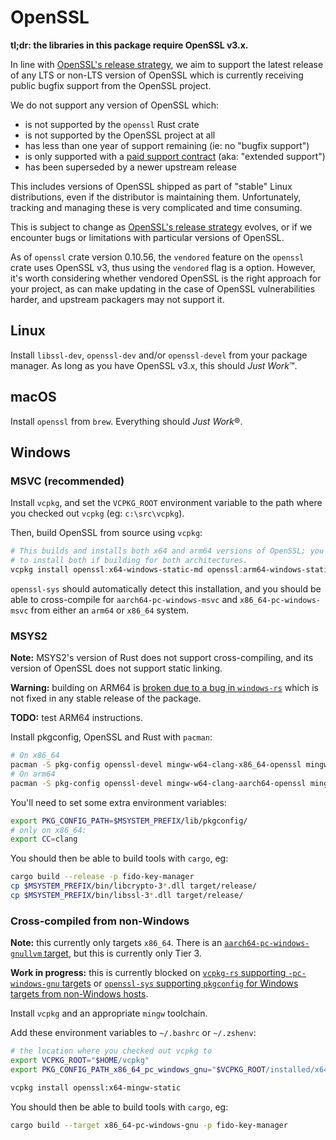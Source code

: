 # OpenSSL

**tl;dr: the libraries in this package require OpenSSL v3.x.**

In line with [OpenSSL's release strategy][0], we aim to support the latest
release of any LTS or non-LTS version of OpenSSL which is currently receiving
public bugfix support from the OpenSSL project.

We do not support any version of OpenSSL which:

* is not supported by the `openssl` Rust crate
* is not supported by the OpenSSL project at all
* has less than one year of support remaining (ie: no "bugfix support")
* is only supported with a [paid support contract][1] (aka: "extended support")
* has been superseded by a newer upstream release

This includes versions of OpenSSL shipped as part of "stable" Linux
distributions, even if the distributor is maintaining them. Unfortunately,
tracking and managing these is very complicated and time consuming.

This is subject to change as [OpenSSL's release strategy][0] evolves, or if we
encounter bugs or limitations with particular versions of OpenSSL.

As of `openssl` crate version 0.10.56, the `vendored` feature on the `openssl` crate uses OpenSSL v3, thus using the `vendored` flag is a option. However, it's worth considering whether vendored OpenSSL is the right approach for your project, as can make updating in the case of OpenSSL vulnerabilities harder, and upstream packagers may not support it.

[0]: https://www.openssl.org/policies/releasestrat.html
[1]: https://www.openssl.org/support/contracts.html

## Linux

Install `libssl-dev`, `openssl-dev` and/or `openssl-devel` from your package
manager. As long as you have OpenSSL v3.x, this should _Just Work_™.

## macOS

Install `openssl` from `brew`. Everything should _Just Work_®.

## Windows

### MSVC (recommended)

Install `vcpkg`, and set the `VCPKG_ROOT` environment variable to the path where
you checked out `vcpkg` (eg: `c:\src\vcpkg`).

Then, build OpenSSL from source using `vcpkg`:

```powershell
# This builds and installs both x64 and arm64 versions of OpenSSL; you only need
# to install both if building for both architectures.
vcpkg install openssl:x64-windows-static-md openssl:arm64-windows-static-md
```

`openssl-sys` should automatically detect this installation, and you should be
able to cross-compile for `aarch64-pc-windows-msvc` and `x86_64-pc-windows-msvc`
from either an `arm64` or `x86_64` system.

### MSYS2

**Note:** MSYS2's version of Rust does not support cross-compiling, and its
version of OpenSSL does not support static linking.

**Warning:** building on ARM64 is [broken due to a bug in `windows-rs`][5] which
is not fixed in any stable release of the package.

[5]: https://github.com/microsoft/windows-rs/pull/2515

**TODO:** test ARM64 instructions.

Install pkgconfig, OpenSSL and Rust with `pacman`:

```sh
# On x86_64
pacman -S pkg-config openssl-devel mingw-w64-clang-x86_64-openssl mingw-w64-clang-x86_64-rust mingw-w64-clang-x86_64-toolchain
# On arm64
pacman -S pkg-config openssl-devel mingw-w64-clang-aarch64-openssl mingw-w64-clang-aarch64-rust mingw-w64-clang-aarch64-toolchain
```

You'll need to set some extra environment variables:

```sh
export PKG_CONFIG_PATH=$MSYSTEM_PREFIX/lib/pkgconfig/
# only on x86_64:
export CC=clang
```

You should then be able to build tools with `cargo`, eg:

```sh
cargo build --release -p fido-key-manager
cp $MSYSTEM_PREFIX/bin/libcrypto-3*.dll target/release/
cp $MSYSTEM_PREFIX/bin/libssl-3*.dll target/release/
```

### Cross-compiled from non-Windows

**Note:** this currently only targets `x86_64`. There is an
[`aarch64-pc-windows-gnullvm` target][2], but this is currently only Tier 3.

**Work in progress:** this is currently blocked on [`vcpkg-rs` supporting
`-pc-windows-gnu` targets][3] or [`openssl-sys` supporting `pkgconfig` for
Windows targets from non-Windows hosts][4].

[2]: https://doc.rust-lang.org/rustc/platform-support/pc-windows-gnullvm.html
[3]: https://github.com/mcgoo/vcpkg-rs/pull/52
[4]: https://github.com/sfackler/rust-openssl/issues/1984

Install `vcpkg` and an appropriate `mingw` toolchain.

Add these environment variables to `~/.bashrc` or `~/.zshenv`:

```sh
# the location where you checked out vcpkg to
export VCPKG_ROOT="$HOME/vcpkg"
export PKG_CONFIG_PATH_x86_64_pc_windows_gnu="$VCPKG_ROOT/installed/x64-mingw-static/lib/pkgconfig" 

vcpkg install openssl:x64-mingw-static
```

You should then be able to build tools with `cargo`, eg:

```sh
cargo build --target x86_64-pc-windows-gnu -p fido-key-manager
```
